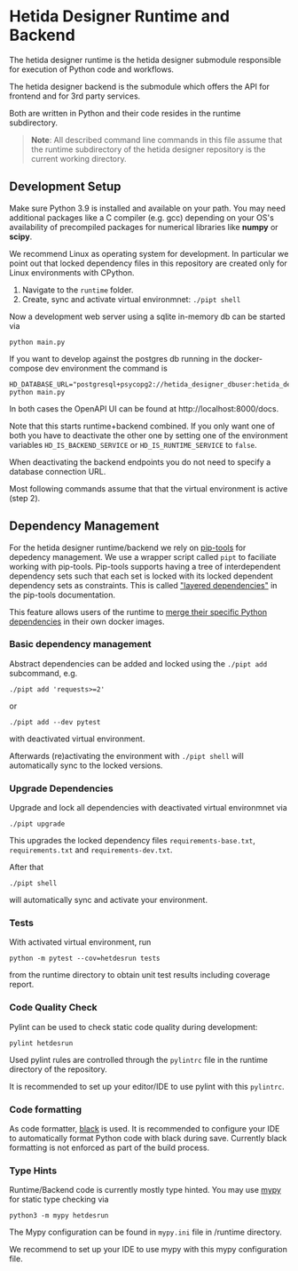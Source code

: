 # Hetida Designer Runtime and Backend

The hetida designer runtime is the hetida designer submodule responsible for execution of Python code and workflows.

The hetida designer backend is the submodule which offers the API for frontend and for 3rd party services.

Both are written in Python and their code resides in the runtime subdirectory.

> **Note**: All described command line commands in this file assume that the runtime subdirectory of the hetida designer repository is the current working directory.

## Development Setup
Make sure Python 3.9 is installed and available on your path. You may need additional packages like a C compiler (e.g. gcc) depending on your OS's availability of precompiled packages for numerical libraries like **numpy** or **scipy**. 

We recommend Linux as operating system for development. In particular we point out that locked dependency files in this repository are created only for Linux environments with CPython.

1. Navigate to the `runtime` folder.
2. Create, sync and activate virtual environmnet: `./pipt shell`

Now a development web server using a sqlite in-memory db can be started via
```
python main.py
```

If you want to develop against the postgres db running in the docker-compose dev environment the command is
```
HD_DATABASE_URL="postgresql+psycopg2://hetida_designer_dbuser:hetida_designer_dbpasswd@localhost:5430/hetida_designer_db" python main.py
```

In both cases the OpenAPI UI can be found at http://localhost:8000/docs.

Note that this starts runtime+backend combined. If you only want one of both you have to deactivate the other one by setting one of the environment variables `HD_IS_BACKEND_SERVICE` or `HD_IS_RUNTIME_SERVICE` to `false`.

When deactivating the backend endpoints you do not need to specify a database connection URL.

Most following commands assume that that the virtual environment is active (step 2).

## Dependency Management
For the hetida designer runtime/backend we rely on [pip-tools](https://github.com/jazzband/pip-tools) for depedency management. We use a wrapper script called `pipt` to faciliate working with pip-tools.
Pip-tools supports having a tree of interdependent dependency sets such that each set is locked with its locked dependent dependency sets as constraints. This is called ["layered dependencies"](https://github.com/jazzband/pip-tools#workflow-for-layered-requirements) in the pip-tools documentation.

This feature allows users of the runtime to [merge their specific Python dependencies](../docs/custom_python_dependencies.md) in their own docker images.

### Basic dependency management
Abstract dependencies can be added and locked using the `./pipt add` subcommand, e.g.
```
./pipt add 'requests>=2'
```
or
```
./pipt add --dev pytest
```
with deactivated virtual environment.

Afterwards (re)activating the environment with `./pipt shell` will automatically sync to the locked versions.

### Upgrade Dependencies
Upgrade and lock all dependencies with deactivated virtual environmnet via
```
./pipt upgrade
```
This upgrades the locked dependency files `requirements-base.txt`, `requirements.txt` and `requirements-dev.txt`.

After that
```
./pipt shell
```
will automatically sync and activate your environment.

### <a name="runtime-tests"></a> Tests
With activated virtual environment, run
```
python -m pytest --cov=hetdesrun tests
```
from the runtime directory to obtain unit test results including coverage report.

### Code Quality Check
Pylint can be used to check static code quality during development:
```
pylint hetdesrun
```
Used pylint rules are controlled through the `pylintrc` file in the runtime directory of the repository.

It is recommended to set up your editor/IDE to use pylint with this `pylintrc`.

### Code formatting
As code formatter, [black](https://github.com/ambv/black) is used. It is recommended to configure your IDE to automatically format Python code with black during save. Currently black formatting is not enforced as part of the build process.

### Type Hints
Runtime/Backend code is currently mostly type hinted. You may use [mypy](http://mypy-lang.org/) for static type checking via
```
python3 -m mypy hetdesrun
```
The Mypy configuration can be found in `mypy.ini` file in /runtime directory.

We recommend to set up your IDE to use mypy with this mypy configuration file.
